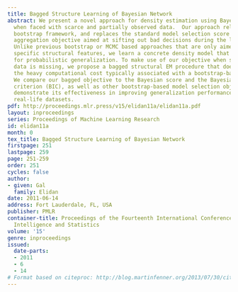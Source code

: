 ```yaml
---
title: Bagged Structure Learning of Bayesian Network
abstract: We present a novel approach for density estimation using Bayesian networks
  when faced with scarce and partially observed data.  Our approach relies on Efron’s
  bootstrap framework, and replaces the standard model selection score by a bootstrap
  aggregation objective aimed at sifting out bad decisions during the learning procedure.
  Unlike previous bootstrap or MCMC based approaches that are only aimed at recovering
  specific structural features, we learn a concrete density model that can be used
  for probabilistic generalization. To make use of our objective when some of the
  data is missing, we propose a bagged structural EM procedure that does not incur
  the heavy computational cost typically associated with a bootstrap-based approach.
  We compare our bagged objective to the Bayesian score and the Bayesian information
  criterion (BIC), as well as other bootstrap-based model selection objectives, and
  demonstrate its effectiveness in improving generalization performance for varied
  real-life datasets.
pdf: http://proceedings.mlr.press/v15/elidan11a/elidan11a.pdf
layout: inproceedings
series: Proceedings of Machine Learning Research
id: elidan11a
month: 0
tex_title: Bagged Structure Learning of Bayesian Network
firstpage: 251
lastpage: 259
page: 251-259
order: 251
cycles: false
author:
- given: Gal
  family: Elidan
date: 2011-06-14
address: Fort Lauderdale, FL, USA
publisher: PMLR
container-title: Proceedings of the Fourteenth International Conference on Artificial
  Intelligence and Statistics
volume: '15'
genre: inproceedings
issued:
  date-parts:
  - 2011
  - 6
  - 14
# Format based on citeproc: http://blog.martinfenner.org/2013/07/30/citeproc-yaml-for-bibliographies/
---
```

